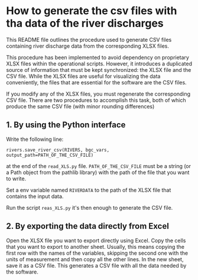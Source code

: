 # How to generate the csv files with tha data of the river discharges

This README file outlines the procedure used to generate CSV files containing
river discharge data from the corresponding XLSX files.

This procedure has been implemented to avoid dependency on proprietary XLSX
files within the operational scripts. However, it introduces a duplicated
source of information that must be kept synchronized: the XLSX file and the
CSV file. While the XLSX files are useful for visualizing the data
conveniently, the files that are essential for the software are the CSV files.

If you modify any of the XLSX files, you must regenerate the corresponding CSV
file. There are two procedures to accomplish this task, both of which produce
the same CSV file (with minor rounding differences)


## 1. By using the Python interface

Write the following line:

    rivers.save_river_csv(RIVERS, bgc_vars, output_path=PATH_OF_THE_CSV_FILE)

at the end of the `read_XLS.py` file. `PATH_OF_THE_CSV_FILE` must be a string
(or a Path object from the pathlib library) with the path of the file that
you want to write.

Set a env variable named `RIVERDATA` to the path of the XLSX file that
contains the input data.

Run the script `reas_XLS.py` it's then enough to generate the CSV file.



## 2. By exporting the data directly from Excel

Open the XLSX file you want to export directly using Excel. Copy the cells
that you want to export to another sheet. Usually, this means copying the
first row with the names of the variables, skipping the second one with
the units of measurement and then copy all the other lines.
In the new sheet, save it as a CSV file. This generates a CSV file with
all the data needed by the software.
